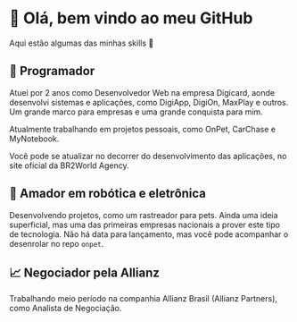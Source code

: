 # 👋 Olá, bem vindo ao meu GitHub

Aqui estão algumas das minhas skills 💪

## 💾 Programador

Atuei por 2 anos como Desenvolvedor Web na empresa Digicard, aonde desenvolvi sistemas e aplicações, como DigiApp, DigiOn, MaxPlay e outros. Um grande marco para empresas e uma grande conquista para mim. 

Atualmente trabalhando em projetos pessoais, como OnPet, CarChase e MyNotebook. 

Você pode se atualizar no decorrer do desenvolvimento das aplicações, no site oficial da BR2World Agency. 

## 🤖 Amador em robótica e eletrônica

Desenvolvendo projetos, como um rastreador para pets. Ainda uma ideia superficial, mas uma das primeiras empresas nacionais a prover este tipo de tecnologia. Não há data para lançamento, mas você pode acompanhar o desenrolar no repo `onpet`.

## 📈 Negociador pela Allianz

Trabalhando meio período na companhia Allianz Brasil (Allianz Partners), como Analista de Negociação. 
